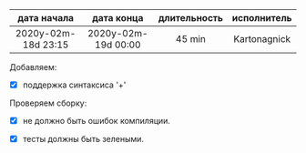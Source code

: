 
| дата начала         |   дата конца        |  длительность  | исполнитель  |
|:-------------------:|:-------------------:|:--------------:|:------------:|
| 2020y-02m-18d 23:15 | 2020y-02m-19d 00:00 | 45 min         | Kartonagnick |

Добавляем:  
  - [x] поддержка синтаксиса '+'

Проверяем сборку:  
  - [x] не должно быть ошибок компиляции.  
  - [x] тесты должны быть зелеными.  

